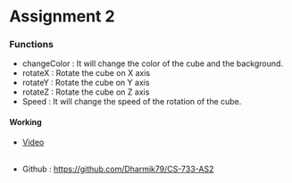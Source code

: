 # Assignment 2

### Functions
- changeColor : It will change the color of the cube and the background.
- rotateX     : Rotate the cube on X axis
- rotateY     : Rotate the cube on Y axis
- rotateZ     : Rotate the cube on Z axis
- Speed       : It will change the speed of the rotation of the cube.

#### Working
- [Video](/Output/working.webm)<br><br>


- Github : https://github.com/Dharmik79/CS-733-AS2